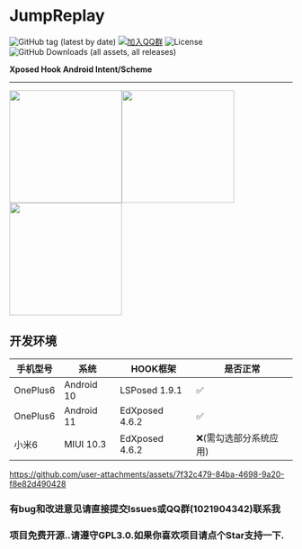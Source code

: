 # JumpReplay

![GitHub tag (latest by date)](https://img.shields.io/github/v/tag/FourTwooo/JumpReplay?label=version&logo=github) [![加入QQ群](https://img.shields.io/badge/QQ群-1021904342-blue?logo=qq)](https://qm.qq.com/cgi-bin/qm/qr?k=6JWWosRVV0rtISqQKNVU5QY8KT0sBQP8&jump_from=webapi&authKey=kvD0trmJvJiWSeFVv1+WTUYBpalYGKh+dF3zgfpLDuByEmZF2wT8XXwC8QuT/tzQ) ![License](https://img.shields.io/badge/license-GPL%203.0-blue) ![GitHub Downloads (all assets, all releases)](https://img.shields.io/github/downloads/FourTwooo/JumpReplay/total?logo=github)

**Xposed Hook Android Intent/Scheme**

---

<img src="https://github.com/user-attachments/assets/cc1c2e44-f5b4-4826-a957-72e727990bc4" width="200"/><img src="https://github.com/user-attachments/assets/72534255-31a9-417d-b030-817cefbf93c2" width="200"/><img src="https://github.com/user-attachments/assets/f4a6f979-22dd-4894-b9d5-f88091f00431" width="200"/>

## 开发环境

| 手机型号     | 系统         | HOOK框架         | 是否正常         |
|----------|------------|----------------|--------------|
| OnePlus6 | Android 10 | LSPosed 1.9.1  | ✅            |
| OnePlus6 | Android 11 | EdXposed 4.6.2 | ✅            |
| 小米6      | MIUI 10.3  | EdXposed 4.6.2 | ❌(需勾选部分系统应用) |

https://github.com/user-attachments/assets/7f32c479-84ba-4698-9a20-f8e82d490428

### 有bug和改进意见请直接提交Issues或QQ群(1021904342)联系我
### 项目免费开源..请遵守GPL3.0.如果你喜欢项目请点个Star支持一下.